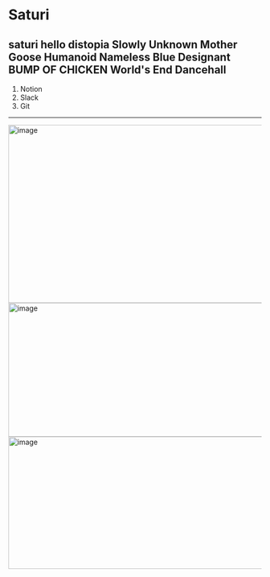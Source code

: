 # Saturi
saturi
hello distopia
Slowly
Unknown Mother Goose
Humanoid
Nameless Blue
Designant
BUMP OF CHICKEN
World's End Dancehall
-------------------------------------------------------

1. Notion
2. Slack
3. Git

-------------------------------------------------------

<img width="572" height="354" alt="image" src="https://github.com/user-attachments/assets/50944118-6772-4595-8005-7fec415c0db6" />
<img width="541" height="266" alt="image" src="https://github.com/user-attachments/assets/99228aab-5c3a-49ff-affa-7117f96f4b8e" />
<img width="739" height="263" alt="image" src="https://github.com/user-attachments/assets/ce091786-f447-4a06-b058-d9324d36562d" />
